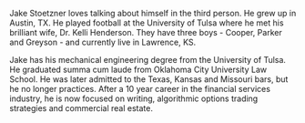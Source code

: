 Jake Stoetzner loves talking about himself in the third person. He grew up in Austin, TX. He played football at the University of Tulsa where he met his brilliant wife, Dr. Kelli Henderson. They have three boys - Cooper, Parker and Greyson - and currently live in Lawrence, KS.

Jake has his mechanical engineering degree from the University of Tulsa. He graduated summa cum laude from Oklahoma City University Law School. He was later admitted to the Texas, Kansas and Missouri bars, but he no longer practices. After a 10 year career in the financial services industry, he is now focused on writing, algorithmic options trading strategies and commercial real estate.
